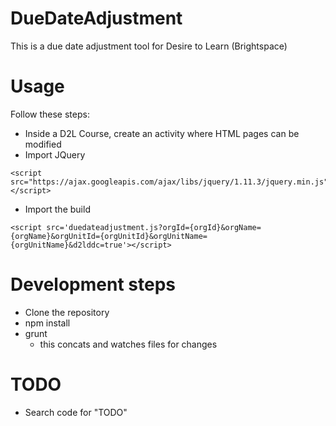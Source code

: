# DueDateAdjustment
This is a due date adjustment tool for Desire to Learn (Brightspace)

Usage
=====
Follow these steps:
 - Inside a D2L Course, create an activity where HTML pages can be modified
 - Import JQuery

```
<script src="https://ajax.googleapis.com/ajax/libs/jquery/1.11.3/jquery.min.js"></script>
```

 - Import the build

```
<script src='duedateadjustment.js?orgId={orgId}&orgName={orgName}&orgUnitId={orgUnitId}&orgUnitName={orgUnitName}&d2lddc=true'></script>
```

Development steps
=================
 - Clone the repository
 - npm install
 - grunt
 	- this concats and watches files for changes

TODO
====
 - Search code for "TODO"